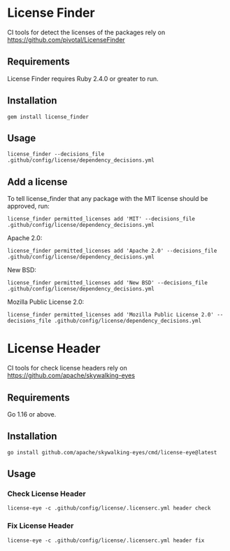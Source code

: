 # License Finder
CI tools for detect the licenses of the packages rely on https://github.com/pivotal/LicenseFinder

## Requirements
License Finder requires Ruby 2.4.0 or greater to run.

## Installation

```shell
gem install license_finder
```

## Usage

```shell
license_finder --decisions_file .github/config/license/dependency_decisions.yml
```

## Add a license
To tell license_finder that any package with the MIT license should be approved, run: 
```shell
license_finder permitted_licenses add 'MIT' --decisions_file .github/config/license/dependency_decisions.yml
```

Apache 2.0: 
```shell
license_finder permitted_licenses add 'Apache 2.0' --decisions_file .github/config/license/dependency_decisions.yml
```

New BSD: 
```shell
license_finder permitted_licenses add 'New BSD' --decisions_file .github/config/license/dependency_decisions.yml
```

Mozilla Public License 2.0: 
```shell
license_finder permitted_licenses add 'Mozilla Public License 2.0' --decisions_file .github/config/license/dependency_decisions.yml
```


# License Header
CI tools for check license headers rely on https://github.com/apache/skywalking-eyes

## Requirements
Go 1.16 or above.

## Installation

```shell
go install github.com/apache/skywalking-eyes/cmd/license-eye@latest
```

## Usage

### Check License Header
```shell
license-eye -c .github/config/license/.licenserc.yml header check
```

### Fix License Header
 ```shell
license-eye -c .github/config/license/.licenserc.yml header fix
```
